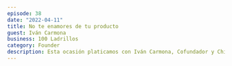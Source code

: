 ```yaml
---
episode: 38
date: "2022-04-11"
title: No te enamores de tu producto
guest: Iván Carmona
business: 100 Ladrillos
category: Founder
description: Esta ocasión platicamos con Iván Carmona, Cofundador y Chief Business Development Officer de 100 Ladrillos, la startup mexicana de inversión inmobiliaria fraccionada. Platicamos sobre la ley Fintech, proyectos de propiedad fraccionaria y sus mejores lecciones para emprendedores.
---
```

